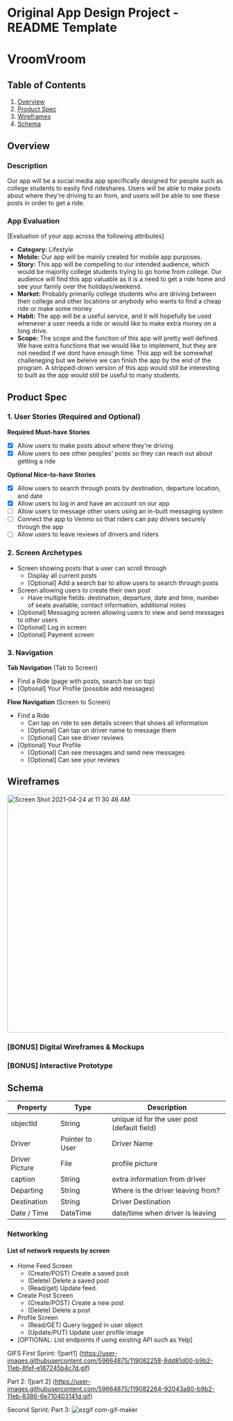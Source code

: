 Original App Design Project - README Template
===

# VroomVroom

## Table of Contents
1. [Overview](#Overview)
1. [Product Spec](#Product-Spec)
1. [Wireframes](#Wireframes)
2. [Schema](#Schema)

## Overview
### Description
Our app will be a social media app specifically designed for people such as college students to easily find rideshares. Users will be able to make posts about where they're driving to an from, and users will be able to see these posts in order to get a ride.

### App Evaluation
[Evaluation of your app across the following attributes]
- **Category:** Lifestyle 
- **Mobile:** Our app will be mainly created for mobile app purposes.
- **Story:** This app will be compelling to our intended audience, which would be majority college students trying to go home from college. Our audience will find this app valuable as it is a need to get a ride home and see your family over the holidays/weekend.
- **Market:** Probably primarily college students who are driving between their college and other locations or anybody who wants to find a cheap ride or make some money
- **Habit:** The app will be a useful service, and it will hopefully be used whenever a user needs a ride or would like to make extra money on a long drive.
- **Scope:** The scope and the function of this app will pretty well defined. We have extra functions that we would like to implement, but they are not needed if we dont have enough time. This app will be somewhat challeneging but we beleive we can finish the app by the end of the program. A stripped-down version of this app would still be interesting to built as the app would still be useful to many students.

## Product Spec

### 1. User Stories (Required and Optional)

**Required Must-have Stories**

- [X] Allow users to make posts about where they're driving
- [X] Allow users to see other peoples' posts so they can reach out about getting a ride

**Optional Nice-to-have Stories**

- [X] Allow users to search through posts by destination, departure location, and date
- [X] Allow users to log in and have an account on our app
- [ ] Allow users to message other users using an in-built messaging system
- [ ] Connect the app to Venmo so that riders can pay drivers securely through the app
- [ ] Allow users to leave reviews of drivers and riders

### 2. Screen Archetypes

* Screen showing posts that a user can scroll through
   * Display all current posts
   * [Optional] Add a search bar to allow users to search through posts
* Screen allowing users to create their own post
   * Have multiple fields: destination, departure, date and time, number of seats available, contact information, additional notes
* [Optional] Messaging screen allowing users to view and send messages to other users
* [Optional] Log in screen
* [Optional] Payment screen

### 3. Navigation

**Tab Navigation** (Tab to Screen)

* Find a Ride (page with posts, search bar on top)
* [Optional] Your Profile (possible add messages)

**Flow Navigation** (Screen to Screen)

* Find a Ride
   * Can tap on ride to see details screen that shows all information
   * [Optional] Can tap on driver name to message them
   * [Optional] Can see driver reviews
* [Optional] Your Profile
   * [Optional] Can see messages and send new messages
   * [Optional] Can see your reviews

## Wireframes
<img width="547" alt="Screen Shot 2021-04-24 at 11 30 46 AM" src="https://user-images.githubusercontent.com/59664875/115969186-942cc380-a4f0-11eb-87d2-43c018b5e155.png">


### [BONUS] Digital Wireframes & Mockups

### [BONUS] Interactive Prototype

## Schema 
 | Property      | Type     | Description |
   | ------------- | -------- | ------------|
   | objectId      | String   | unique id for the user post (default field) |
   | Driver        | Pointer to User| Driver Name |
   | Driver Picture| File     | profile picture |
   | caption       | String   | extra information from driver |
   | Departing | String   | Where is the driver leaving from? |
   | Destination| String   | Driver Destination |
   | Date / Time  | DateTime | date/time when driver is leaving |
### Networking
#### List of network requests by screen
   - Home Feed Screen
      - (Create/POST) Create a saved post
      - (Delete) Delete a saved post
      - (Read/get) Update feed.
   - Create Post Screen
      - (Create/POST) Create a new post
      - (Delete) Delete a post
   - Profile Screen
      - (Read/GET) Query logged in user object
      - (Update/PUT) Update user profile image
- [OPTIONAL: List endpoints if using existing API such as Yelp]

GIFS
First Sprint:
![part1]
(https://user-images.githubusercontent.com/59664875/119082258-8dd81d00-b9b2-11eb-8fef-e187245b4c7d.gif)

Part 2:
![part 2]
(https://user-images.githubusercontent.com/59664875/119082264-92043a80-b9b2-11eb-8386-6e710403141d.gif)

Second Sprint:
Part 3:
![ezgif com-gif-maker](https://user-images.githubusercontent.com/59664875/119912902-418c6000-bf11-11eb-9536-8db49ea400a8.gif)




